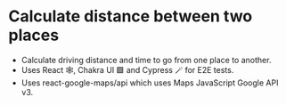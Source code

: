 # Calculate distance between two places

- Calculate driving distance and time to go from one place to another.
- Uses React 🕸️, Chakra UI 🟩 and Cypress 🪄 for E2E tests.
- Uses react-google-maps/api which uses Maps JavaScript Google API v3.

